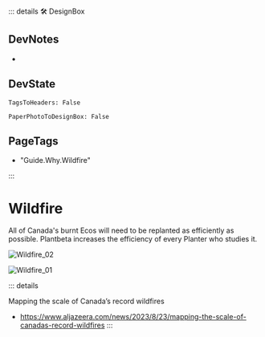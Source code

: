 ::: details 🛠 <dev>DesignBox</dev>

## DevNotes

-

## DevState

`TagsToHeaders: False`

`PaperPhotoToDesignBox: False`

<h2>PageTags</h2>

- "Guide.Why.Wildfire"

:::

# Wildfire

All of Canada's burnt Ecos will need to be replanted as efficiently as possible. Plantbeta increases the efficiency of every Planter who studies it.

![Wildfire_02](/Wildfire_02.png)

![Wildfire_01](/Wildfire_01.png)

::: details

Mapping the scale of Canada’s record wildfires

- <https://www.aljazeera.com/news/2023/8/23/mapping-the-scale-of-canadas-record-wildfires>
:::
